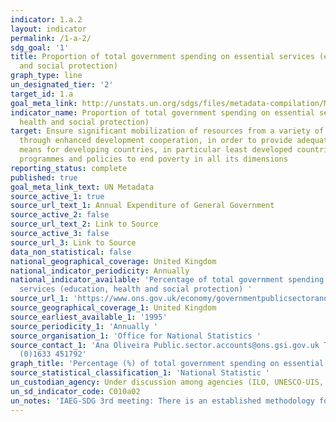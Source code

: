 ```yaml
---
indicator: 1.a.2
layout: indicator
permalink: /1-a-2/
sdg_goal: '1'
title: Proportion of total government spending on essential services (education, health
  and social protection)
graph_type: line
un_designated_tier: '2'
target_id: 1.a
goal_meta_link: http://unstats.un.org/sdgs/files/metadata-compilation/Metadata-Goal-1.pdf
indicator_name: Proportion of total government spending on essential services (education,
  health and social protection)
target: Ensure significant mobilization of resources from a variety of sources, including
  through enhanced development cooperation, in order to provide adequate and predictable
  means for developing countries, in particular least developed countries, to implement
  programmes and policies to end poverty in all its dimensions
reporting_status: complete
published: true
goal_meta_link_text: UN Metadata
source_active_1: true
source_url_text_1: Annual Expenditure of General Government
source_active_2: false
source_url_text_2: Link to Source
source_active_3: false
source_url_3: Link to Source
data_non_statistical: false
national_geographical_coverage: United Kingdom
national_indicator_periodicity: Annually
national_indicator_available: 'Percentage of total government spending on essential
  services (education, health and social protection) '
source_url_1: 'https://www.ons.gov.uk/economy/governmentpublicsectorandtaxes/publicspending/datasets/esatable11annualexpenditureofgeneralgovernment '
source_geographical_coverage_1: United Kingdom
source_earliest_available_1: '1995'
source_periodicity_1: 'Annually '
source_organisation_1: 'Office for National Statistics '
source_contact_1: 'Ana Oliveira Public.sector.accounts@ons.gsi.gov.uk Telephone: +44
  (0)1633 451792'
graph_title: 'Percentage (%) of total government spending on essential services '
source_statistical_classification_1: 'National Statistic '
un_custodian_agency: Under discussion among agencies (ILO, UNESCO-UIS, WHO)
un_sd_indicator_code: C010a02
un_notes: 'IAEG-SDG 3rd meeting: There is an established methodology for the indicator'
---
```




